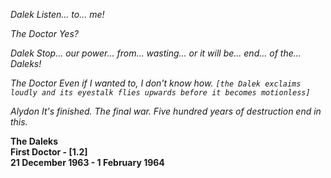 _Dalek_ _Listen... to... me!_

_The Doctor_ _Yes?_

_Dalek_ _Stop... our power... from... wasting... or it will be... end... of the... Daleks!_

_The Doctor_ _Even if I wanted to, I don't know how. `[the Dalek exclaims loudly and its eyestalk flies upwards before it becomes motionless]`_

_Alydon_ _It's finished. The final war. Five hundred years of destruction end in this._

**The Daleks  
First Doctor - [1.2]  
21 December 1963 - 1 February 1964**